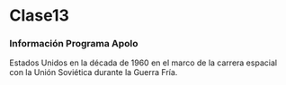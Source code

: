 # Clase13

### Información Programa Apolo 
Estados Unidos en la década de 1960 en el marco de la carrera espacial con la Unión Soviética durante la Guerra Fría. 
